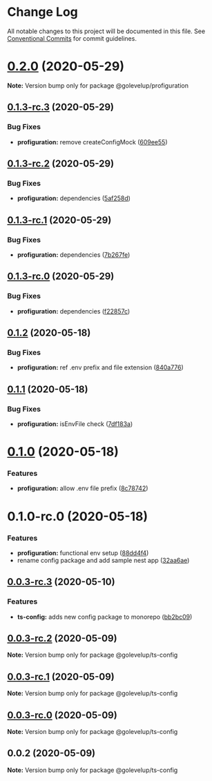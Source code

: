 # Change Log

All notable changes to this project will be documented in this file.
See [Conventional Commits](https://conventionalcommits.org) for commit guidelines.

# [0.2.0](https://github.com/golevelup/ts-ecosystem/compare/@golevelup/profiguration@0.1.3-rc.3...@golevelup/profiguration@0.2.0) (2020-05-29)

**Note:** Version bump only for package @golevelup/profiguration





## [0.1.3-rc.3](https://github.com/golevelup/ts-ecosystem/compare/@golevelup/profiguration@0.1.3-rc.2...@golevelup/profiguration@0.1.3-rc.3) (2020-05-29)

### Bug Fixes

- **profiguration:** remove createConfigMock ([609ee55](https://github.com/golevelup/ts-ecosystem/commit/609ee55c644155f43e11cfcc7b3701000eb9f877))

## [0.1.3-rc.2](https://github.com/golevelup/ts-ecosystem/compare/@golevelup/profiguration@0.1.3-rc.1...@golevelup/profiguration@0.1.3-rc.2) (2020-05-29)

### Bug Fixes

- **profiguration:** dependencies ([5af258d](https://github.com/golevelup/ts-ecosystem/commit/5af258d4fb33b1e115003957b2e166fdea59976a))

## [0.1.3-rc.1](https://github.com/golevelup/ts-ecosystem/compare/@golevelup/profiguration@0.1.3-rc.0...@golevelup/profiguration@0.1.3-rc.1) (2020-05-29)

### Bug Fixes

- **profiguration:** dependencies ([7b267fe](https://github.com/golevelup/ts-ecosystem/commit/7b267fe68e177ffff62a1ace74597eba12e582c4))

## [0.1.3-rc.0](https://github.com/golevelup/ts-ecosystem/compare/@golevelup/profiguration@0.1.2...@golevelup/profiguration@0.1.3-rc.0) (2020-05-29)

### Bug Fixes

- **profiguration:** dependencies ([f22857c](https://github.com/golevelup/ts-ecosystem/commit/f22857c7eb30db46b686c2c3840879e1b201e1e4))

## [0.1.2](https://github.com/golevelup/ts-ecosystem/compare/@golevelup/profiguration@0.1.1...@golevelup/profiguration@0.1.2) (2020-05-18)

### Bug Fixes

- **profiguration:** ref .env prefix and file extension ([840a776](https://github.com/golevelup/ts-ecosystem/commit/840a776077d92d4f97534fb15dccc1be4e80fe69))

## [0.1.1](https://github.com/golevelup/ts-ecosystem/compare/@golevelup/profiguration@0.1.0...@golevelup/profiguration@0.1.1) (2020-05-18)

### Bug Fixes

- **profiguration:** isEnvFile check ([7df183a](https://github.com/golevelup/ts-ecosystem/commit/7df183a101622125462dc5b451a11fd7c94b2406))

# [0.1.0](https://github.com/golevelup/ts-ecosystem/compare/@golevelup/profiguration@0.1.0-rc.0...@golevelup/profiguration@0.1.0) (2020-05-18)

### Features

- **profiguration:** allow .env file prefix ([8c78742](https://github.com/golevelup/ts-ecosystem/commit/8c787427b182c9e7a1aaf054234bb0fa47aedf97))

# 0.1.0-rc.0 (2020-05-18)

### Features

- **profiguration:** functional env setup ([88dd4f4](https://github.com/golevelup/ts-ecosystem/commit/88dd4f46021511e48a4cdb99d186f99a8170426d))
- rename config package and add sample nest app ([32aa6ae](https://github.com/golevelup/ts-ecosystem/commit/32aa6ae96f421d7d96a8100bc9549e976c05424d))

## [0.0.3-rc.3](https://github.com/golevelup/ts-ecosystem/compare/@golevelup/ts-config@0.0.3-rc.2...@golevelup/ts-config@0.0.3-rc.3) (2020-05-10)

### Features

- **ts-config:** adds new config package to monorepo ([bb2bc09](https://github.com/golevelup/ts-ecosystem/commit/bb2bc09c7bd8172e8e9ae68c87738df7711199d2))

## [0.0.3-rc.2](https://github.com/golevelup/ts-ecosystem/compare/@golevelup/ts-config@0.0.3-rc.1...@golevelup/ts-config@0.0.3-rc.2) (2020-05-09)

**Note:** Version bump only for package @golevelup/ts-config

## [0.0.3-rc.1](https://github.com/golevelup/ts-ecosystem/compare/@golevelup/ts-config@0.0.3-rc.0...@golevelup/ts-config@0.0.3-rc.1) (2020-05-09)

**Note:** Version bump only for package @golevelup/ts-config

## [0.0.3-rc.0](https://github.com/golevelup/ts-ecosystem/compare/@golevelup/ts-config@0.0.2...@golevelup/ts-config@0.0.3-rc.0) (2020-05-09)

**Note:** Version bump only for package @golevelup/ts-config

## 0.0.2 (2020-05-09)

**Note:** Version bump only for package @golevelup/ts-config
